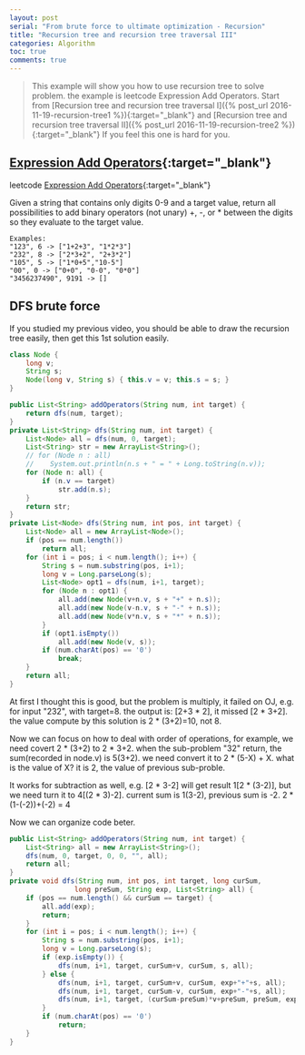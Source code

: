 ```yaml
---
layout: post 
serial: "From brute force to ultimate optimization - Recursion"
title: "Recursion tree and recursion tree traversal III"
categories: Algorithm
toc: true
comments: true
---
```


> This example will show you how to use recursion tree to solve problem. the example is leetcode Expression Add Operators.
Start from [Recursion tree and recursion tree traversal I]({% post_url 2016-11-19-recursion-tree1 %}){:target="_blank"}
 and [Recursion tree and recursion tree traversal II]({% post_url 2016-11-19-recursion-tree2 %}){:target="_blank"}
If you feel this one is hard for you. 

## [Expression Add Operators](https://leetcode.com/problems/expression-add-operators){:target="_blank"} 
leetcode [Expression Add Operators](https://leetcode.com/problems/expression-add-operators){:target="_blank"} 

Given a string that contains only digits 0-9 and a target value, return all possibilities to add binary operators (not unary) +, -, or * between the digits so they evaluate to the target value.

```
Examples: 
"123", 6 -> ["1+2+3", "1*2*3"] 
"232", 8 -> ["2*3+2", "2+3*2"]
"105", 5 -> ["1*0+5","10-5"]
"00", 0 -> ["0+0", "0-0", "0*0"]
"3456237490", 9191 -> []
```

## DFS brute force
If you studied my previous video, you should be able to draw the recursion tree easily, then get this 1st solution easily.

```java
class Node {
    long v;
    String s;
    Node(long v, String s) { this.v = v; this.s = s; }
}

public List<String> addOperators(String num, int target) {
    return dfs(num, target);
}
private List<String> dfs(String num, int target) {
    List<Node> all = dfs(num, 0, target);
    List<String> str = new ArrayList<String>();
    // for (Node n : all)
    //    System.out.println(n.s + " = " + Long.toString(n.v));
    for (Node n: all) {
        if (n.v == target)
            str.add(n.s);
    }
    return str;
}
private List<Node> dfs(String num, int pos, int target) {
    List<Node> all = new ArrayList<Node>();
    if (pos == num.length())
        return all;
    for (int i = pos; i < num.length(); i++) {
        String s = num.substring(pos, i+1);
        long v = Long.parseLong(s);
        List<Node> opt1 = dfs(num, i+1, target);
        for (Node n : opt1) {
            all.add(new Node(v+n.v, s + "+" + n.s));
            all.add(new Node(v-n.v, s + "-" + n.s));
            all.add(new Node(v*n.v, s + "*" + n.s));
        }
        if (opt1.isEmpty()) 
            all.add(new Node(v, s));
        if (num.charAt(pos) == '0')
            break;
    }
    return all;
}
```

At first I thought this is good, but the problem is multiply, it failed on OJ, e.g. for input "232", with target=8.
the output is: [2+3 * 2], it missed [2 * 3+2]. the value compute by this solution is 2 * (3+2)=10, not 8.

Now we can focus on how to deal with order of operations, for example, we need covert 2 * (3+2) to 2 * 3+2. 
when the sub-problem "32" return, the sum(recorded in node.v) is 5(3+2). 
we need convert it to 2 * (5-X) + X. what is the value of X? it is 2, the value of previous sub-proble.

It works for subtraction as well, e.g. [2 * 3-2] will get result 1[2 * (3-2)], but we need turn it to 4[(2 * 3)-2].
current sum is 1(3-2), previous sum is -2. 2 * (1-(-2))+(-2) = 4

Now we can organize code beter.

```java
public List<String> addOperators(String num, int target) {
    List<String> all = new ArrayList<String>();
    dfs(num, 0, target, 0, 0, "", all);
    return all;
}
private void dfs(String num, int pos, int target, long curSum,
                long preSum, String exp, List<String> all) {
    if (pos == num.length() && curSum == target) {
        all.add(exp);
        return;
    }
    for (int i = pos; i < num.length(); i++) {
        String s = num.substring(pos, i+1);
        long v = Long.parseLong(s);
        if (exp.isEmpty()) {
            dfs(num, i+1, target, curSum+v, curSum, s, all);
        } else {
            dfs(num, i+1, target, curSum+v, curSum, exp+"+"+s, all);
            dfs(num, i+1, target, curSum-v, curSum, exp+"-"+s, all);
            dfs(num, i+1, target, (curSum-preSum)*v+preSum, preSum, exp+"*"+s, all);
        }
        if (num.charAt(pos) == '0')
            return;
    }
}
```
